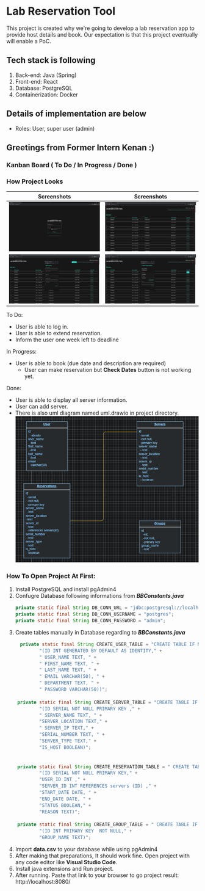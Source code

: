 
# Lab Reservation Tool

This project is created why we're going to develop a lab reservation app to provide host details and book. Our expectation is that this project eventually will enable a PoC. 

## Tech stack is following
1. Back-end: Java (Spring)
2. Front-end: React
3. Database: PostgreSQL
4. Containerization: Docker

## Details of implementation are below
- Roles: User, super user (admin)

## Greetings from Former Intern **Kenan** :)

### Kanban Board ( To Do / In Progress / Done )

### How Project Looks

	
Screenshots           |  Screenshots 
:-------------------------:|:-------------------------:
![s1](Screenshots/index.png)  |  ![s2](Screenshots/servers.png)
![s3](Screenshots/add_server.png)  |  ![s4](Screenshots/create_reservation.png)

To Do:
* User is able to log in.
* User is able to extend reservation.
* Inform the user one week left to deadline

In Progress:
* User is able to book (due date and description are required)
  * User can make reservation but **Check Dates** button is not working yet.

Done:
* User is able to display all server information.
* User can add server.
* There is also uml diagram named uml.drawio in project directory.
![uml](Screenshots/uml.png)


### How To Open Project At First:
1. Install PostgreSQL and install pgAdmin4 
2. Confugre Database following informations from ***BBConstants.java*** 
    ```java
    private static final String DB_CONN_URL = "jdbc:postgresql://localhost:5432/deneme";
    private static final String DB_CONN_USERNAME = "postgres";
    private static final String DB_CONN_PASSWORD = "admin";
    ```
  3. Create tables manually in Database regarding to ***BBConstants.java***
```java
     private static final String CREATE_USER_TABLE = "CREATE TABLE IF NOT EXISTS users " +
            "(ID INT GENERATED BY DEFAULT AS IDENTITY," +
            " USER_NAME TEXT, " +
            " FIRST_NAME TEXT, " +
            " LAST_NAME TEXT, " +
            " EMAIL VARCHAR(50), " +
            " DEPARTMENT TEXT, " +
            " PASSWORD VARCHAR(50))";

    private static final String CREATE_SERVER_TABLE = "CREATE TABLE IF NOT EXISTS servers " +
            "(ID SERIAL NOT NULL PRIMARY KEY ," +
            " SERVER_NAME TEXT, " +
            "SERVER_LOCATION TEXT," +
            " SERVER_IP TEXT," +
            "SERIAL_NUMBER TEXT, " +
            "SERVER_TYPE TEXT," +
            "IS_HOST BOOLEAN)";


    private static final String CREATE_RESERVATİON_TABLE = " CREATE TABLE IF NOT EXISTS reservation" +
            "(ID SERIAL NOT NULL PRIMARY KEY," +
            "USER_ID INT ," +
            "SERVER_ID INT REFERENCES servers (ID) ," +
            "START_DATE DATE, " +
            "END_DATE DATE, " +
            "STATUS BOOLEAN," +
            "REASON TEXT)";

    private static final String CREATE_GROUP_TABLE = " CREATE TABLE IF NOT EXISTS groups" +
            "(ID INT PRIMARY KEY  NOT NULL," +
            "GROUP_NAME TEXT)";
   ```
   4. Import **data.csv** to your database while using pgAdmin4 
   5. After making that preparations, It should work fine. Open project with any code editor like **Visual Studio Code**.
   6. Install java extensions and Run project.
   7. After running. Paste that link to your browser to go project result: http://localhost:8080/
